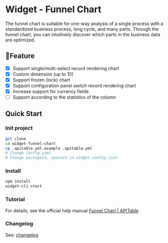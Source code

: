 # Widget - Funnel Chart
The funnel chart is suitable for one-way analysis of a single process with a standardized business process, long cycle, and many parts. Through the funnel chart, you can intuitively discover which parts in the business data are optimized.
## 🌟Feature
- [x] Support single/multi-select record rendering chart
- [x] Custom dimension (up to 10)
- [x] Support frozen (lock) chart
- [x] Support configuration panel switch record rendering chart
- [x] Increase support for currency fields
- [ ] Support according to the statistics of the column

## Quick Start

### Init project

```sh
git clone
cd widget-funnel-chart
cp .apitable.yml.example .apitable.yml
# Change Config.yaml
# Change packageId, spaceId in widget.config.json
```

### Install

```sh
npm install
widget-cli start
```

### Tutorial
For details, see the official help manual 
[Funnel Chart | APITable](https://help.apitable.com/docs/guide/intro-widget-funnel-chart/)

### Changelog
See: [changelog](changelog.md)